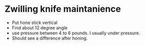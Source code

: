 # Zwilling knife maintanience

- Put hone stick vertical
- Find about 12 degree angle
- use pressure between 4 to 6 pounds. I usually under pressure.
- Should see a difference after honing.
